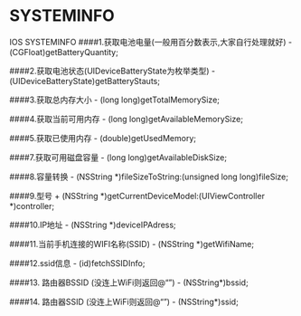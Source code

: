 # SYSTEMINFO
IOS SYSTEMINFO
####1.获取电池电量(一般用百分数表示,大家自行处理就好)
\- (CGFloat)getBatteryQuantity;

####2.获取电池状态(UIDeviceBatteryState为枚举类型)
\- (UIDeviceBatteryState)getBatteryStauts;

####3.获取总内存大小
\- (long long)getTotalMemorySize;

####4.获取当前可用内存
\- (long long)getAvailableMemorySize;

####5.获取已使用内存
\- (double)getUsedMemory;

####7.获取可用磁盘容量
\- (long long)getAvailableDiskSize;

####8.容量转换
\- (NSString *)fileSizeToString:(unsigned long long)fileSize;

####9.型号
\+ (NSString *)getCurrentDeviceModel:(UIViewController *)controller;

####10.IP地址
\- (NSString *)deviceIPAdress;

####11.当前手机连接的WIFI名称(SSID)
\- (NSString *)getWifiName;

####12.ssid信息
\- (id)fetchSSIDInfo;

####13. 路由器BSSID (没连上WiFi则返回@“”)
\- (NSString*)bssid;

####14. 路由器SSID (没连上WiFi则返回@“”)
\- (NSString*)ssid;

